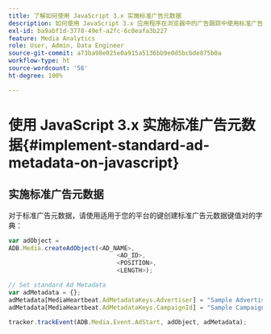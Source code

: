 ```yaml
---
title: 了解如何使用 JavaScript 3.x 实施标准广告元数据
description: 如何使用 JavaScript 3.x 应用程序在浏览器中的广告跟踪中使用标准广告元数据。
exl-id: ba9abf1d-3778-49ef-a2fc-6c0eafa3b227
feature: Media Analytics
role: User, Admin, Data Engineer
source-git-commit: a73ba98e025e0a915a5136bb9e0d5bcbde875b0a
workflow-type: ht
source-wordcount: '56'
ht-degree: 100%

---
```


# 使用 JavaScript 3.x 实施标准广告元数据{#implement-standard-ad-metadata-on-javascript}

## 实施标准广告元数据

对于标准广告元数据，请使用适用于您的平台的键创建标准广告元数据键值对的字典：

```js
var adObject =
ADB.Media.createAdObject(<AD_NAME>,
                              <AD_ID>,
                              <POSITION>,
                              <LENGTH>);

// Set standard Ad Metadata
var adMetadata = {};
adMetadata[MediaHeartbeat.AdMetadataKeys.Advertiser] = "Sample Advertiser";
adMetadata[MediaHeartbeat.AdMetadataKeys.CampaignId] = "Sample Campaign";

tracker.trackEvent(ADB.Media.Event.AdStart, adObject, adMetadata);
```
